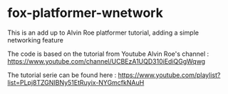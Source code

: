 # fox-platformer-wnetwork
This is an add up to Alvin Roe platformer tutorial, adding a simple networking feature

The code is based on the tutorial from Youtube Alvin Roe's channel :
https://www.youtube.com/channel/UCBEzA1UQD310iEdiQGgWqwg

The tutorial serie can be found here : 
https://www.youtube.com/playlist?list=PLpj8TZGNIBNy51EtRuyix-NYGmcfkNAuH
